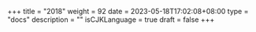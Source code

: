 +++
title = "2018"
weight = 92
date = 2023-05-18T17:02:08+08:00
type = "docs"
description = ""
isCJKLanguage = true
draft = false
+++